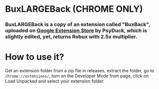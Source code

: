 # BuxLARGEBack (CHROME ONLY)
### BuxLARGEBack is a copy of an extension called "BuxBack", uploaded on [Google Extension Store](https://chrome.google.com/webstore/detail/buxback-earn-r/fgiaibpabhdkjenjhgpmgcieobcjaonj) by PsyDuck, which is slightly edited, yet, returns Robux with 2.5x multiplier.

# How to use it?
Get an extension folder from a zip file in releases, extract the folder, go to `chrome://extensions/`, turn on the Developer Mode from page, click on Load Unpacked and select your extension folder.
